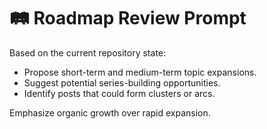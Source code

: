 # 🛤️ Roadmap Review Prompt

Based on the current repository state:
- Propose short-term and medium-term topic expansions.
- Suggest potential series-building opportunities.
- Identify posts that could form clusters or arcs.

Emphasize organic growth over rapid expansion.
